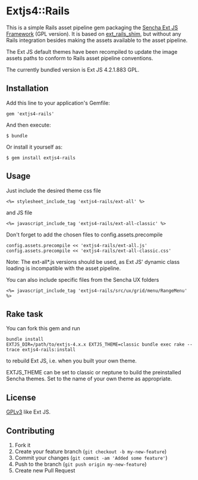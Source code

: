 # Extjs4::Rails

This is a simple Rails asset pipeline gem packaging the [Sencha Ext JS
Framework](http://www.sencha.com/products/extjs/) (GPL version). It is
based on [ext\_rails\_shim](https://github.com/sakuro/ext_rails_shim),
but without any Rails integration besides making the assets available to
the asset pipeline.

The Ext JS default themes have been recompiled to update the image
assets paths to conform to Rails asset pipeline conventions.

The currently bundled version is Ext JS 4.2.1.883 GPL.

## Installation

Add this line to your application's Gemfile:

    gem 'extjs4-rails'

And then execute:

    $ bundle

Or install it yourself as:

    $ gem install extjs4-rails

## Usage

Just include the desired theme css file

    <%= stylesheet_include_tag 'extjs4-rails/ext-all' %>

and JS file

    <%= javascript_include_tag 'extjs4-rails/ext-all-classic' %>

Don't forget to add the chosen files to config.assets.precompile

    config.assets.precompile << 'extjs4-rails/ext-all.js'
    config.assets.precompile << 'extjs4-rails/ext-all-classic.css'

Note: The ext-all\*.js versions should be used, as Ext JS' dynamic class
loading is incompatible with the asset pipeline.

You can also include specific files from the Sencha UX folders

    <%= javascript_include_tag 'extjs4-rails/src/ux/grid/menu/RangeMenu' %>

## Rake task

You can fork this gem and run

    bundle install
    EXTJS_DIR=/path/to/extjs-4.x.x EXTJS_THEME=classic bundle exec rake --trace extjs4-rails:install

to rebuild Ext JS, i.e. when you built your own theme.

EXTJS_THEME can be set to classic or neptune to build the preinstalled Sencha themes.
Set to the name of your own theme as appropriate.

## License

[GPLv3](http://www.gnu.org/copyleft/gpl.html) like Ext JS.

## Contributing

1. Fork it
2. Create your feature branch (`git checkout -b my-new-feature`)
3. Commit your changes (`git commit -am 'Added some feature'`)
4. Push to the branch (`git push origin my-new-feature`)
5. Create new Pull Request

